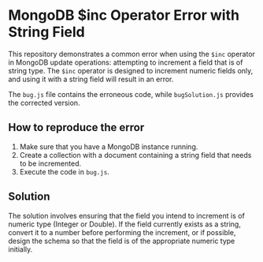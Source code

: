 # MongoDB $inc Operator Error with String Field

This repository demonstrates a common error when using the `$inc` operator in MongoDB update operations: attempting to increment a field that is of string type. The `$inc` operator is designed to increment numeric fields only, and using it with a string field will result in an error.

The `bug.js` file contains the erroneous code, while `bugSolution.js` provides the corrected version.

## How to reproduce the error

1. Make sure that you have a MongoDB instance running.
2. Create a collection with a document containing a string field that needs to be incremented.
3. Execute the code in `bug.js`.

## Solution

The solution involves ensuring that the field you intend to increment is of numeric type (Integer or Double). If the field currently exists as a string, convert it to a number before performing the increment, or if possible, design the schema so that the field is of the appropriate numeric type initially.
